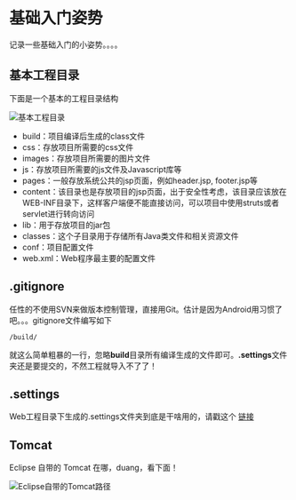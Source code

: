 # 基础入门姿势

记录一些基础入门的小姿势。。。。

## 基本工程目录

下面是一个基本的工程目录结构

![基本工程目录](http://c.hiphotos.baidu.com/image/pic/item/810a19d8bc3eb135c1c4371ca11ea8d3fd1f4412.jpg)

- build：项目编译后生成的class文件
- css：存放项目所需要的css文件
- images：存放项目所需要的图片文件
- js：存放项目所需要的js文件及Javascript库等
- pages：一般存放系统公共的jsp页面，例如header.jsp, footer.jsp等
- content：该目录也是存放项目的jsp页面，出于安全性考虑，该目录应该放在WEB-INF目录下，这样客户端便不能直接访问，可以项目中使用struts或者servlet进行转向访问
- lib：用于存放项目的jar包
- classes：这个子目录用于存储所有Java类文件和相关资源文件
- conf：项目配置文件
- web.xml：Web程序最主要的配置文件

## .gitignore

任性的不使用SVN来做版本控制管理，直接用Git。估计是因为Android用习惯了吧。。。gitignore文件编写如下

```
/build/
```

就这么简单粗暴的一行，忽略**build**目录所有编译生成的文件即可。**.settings**文件夹还是要提交的，不然工程就导入不了了！

## .settings

Web工程目录下生成的.settings文件夹到底是干啥用的，请戳这个 [链接](https://yq.aliyun.com/articles/2597)

## Tomcat

Eclipse 自带的 Tomcat 在哪，duang，看下面！

![Eclipse自带的Tomcat路径](http://d.hiphotos.baidu.com/image/pic/item/4610b912c8fcc3cec04b3c949545d688d53f2089.jpg)

